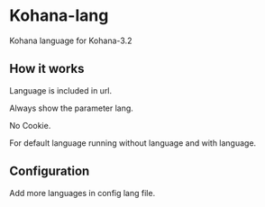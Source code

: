 Kohana-lang
===========

Kohana language for Kohana-3.2

How it works
------------

Language is included in url.

Always show the parameter lang.

No Cookie.

For default language running without language and with language.


Configuration
-------------

Add more languages in config lang file.
